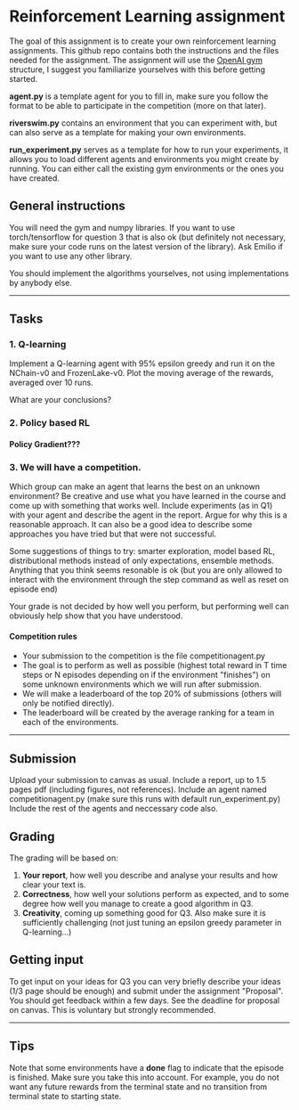 # Reinforcement Learning assignment

The goal of this assignment is to create your own reinforcement learning assignments.
This github repo contains both the instructions and the files needed for the assignment.
The assignment will use the [OpenAI gym](https://gym.openai.com/) structure, 
I suggest you familiarize yourselves with this before getting started.

**agent.py** is a template agent for you to fill in, 
make sure you follow the format to be able to participate in the competition (more on that later).

**riverswim.py** contains an environment that you can experiment with, but can also serve as a template for making your own
environments.

**run_experiment.py** serves as a template for how to run your experiments, it allows you to load different agents and 
environments you might create by running. You can either call the existing gym environments or the ones you have created.

## General instructions
You will need the gym and numpy libraries. If you want to use torch/tensorflow for question 3 that is also ok 
(but definitely not necessary, make sure your code runs on the latest version of the library). 
Ask Emilio if you want to use any other library.

You should implement the algorithms yourselves, not using implementations by anybody else.
****
## Tasks

### 1. Q-learning
Implement a Q-learning agent with 95% epsilon greedy and run it on the 
NChain-v0 and FrozenLake-v0.  Plot the moving average of the rewards, averaged over 10 runs.
   
What are your conclusions?

### 2. Policy based RL
#### **Policy Gradient???**

### 3. We will have a competition. 
   Which group can make an agent that learns the best on an unknown environment?
   Be creative and use what you have learned in the course and come up with something that works well.
Include experiments (as in Q1) with your agent and describe the agent in the report. Argue for why this is a reasonable approach. 
   It can also be a good idea to describe some approaches you have tried but that were not successful.

Some suggestions of things to try: smarter exploration, model based RL, distributional methods instead of only expectations, ensemble methods.
Anything that you think seems resonable is ok (but you are only allowed to interact with the environment through the step command as well as reset on episode end)

Your grade is not decided by how well you perform, but performing well can obviously help show that you have understood.
#### Competition rules
* Your submission to the competition is the file competitionagent.py
* The goal is to perform as well as possible (highest total reward in T time steps or N episodes depending on if the environment "finishes") on some unknown environments which 
   we will run after submission.
* We will make a leaderboard of the top 20% of submissions 
   (others will only be notified directly). 
* The leaderboard will be created by the average ranking for a team in each of the environments.
****

##  Submission
Upload your submission to canvas as usual. 
Include a report, up to 1.5 pages pdf (including figures, not references).
Include an agent named competitionagent.py (make sure this runs with default run_experiment.py)
Include the rest of the agents and neccessary code also.

## Grading
The grading will be based on:
1. **Your report**, how well you describe and analyse your results and how clear your text is.
2. **Correctness**, how well your solutions perform as expected, and to some degree how well you manage to create a good algorithm in Q3.
3. **Creativity**, coming up something good for Q3. Also make sure it is sufficiently challenging 
   (not just tuning an epsilon greedy parameter in Q-learning...) 

## Getting input
To get input on your ideas for Q3 you can very briefly describe your ideas (1/3 page should be enough) and submit under the assignment "Proposal". 
You should get feedback within a few days.
See the deadline for proposal on canvas. This is voluntary but strongly recommended.
****
## Tips
Note that some environments have a **done** flag to indicate that the episode is finished. 
Make sure you take this into account. 
For example, you do not want any future rewards from the terminal state and no transition from terminal state to starting state. 